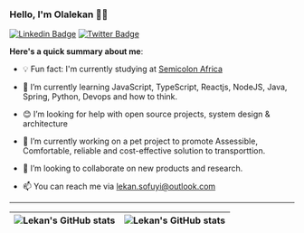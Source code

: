 ### Hello, I'm Olalekan 👋🏾


[![Linkedin Badge](https://img.shields.io/badge/-OlelakanSofuyi-blue?style=for-the-badge&logo=Linkedin&logoColor=white&link=https://www.linkedin.com/in/olalekan-sofuyi)](https://www.linkedin.com/in/olalekan-sofuyi) [![Twitter Badge](https://img.shields.io/badge/-@Nobodyuglier-1ca0f1?style=for-the-badge&logo=twitter&logoColor=white&link=https://twitter.com/Nobodyuglier)](https://twitter.com/engrLakes)


**Here's a quick summary about me**:

- 💡 Fun fact: I'm currently studying at [Semicolon Africa](https://semicolon.africa/)
- 🌱 I’m currently learning JavaScript, TypeScript, Reactjs, NodeJS, Java, Spring, Python, Devops and how to think.
- 😊 I’m looking for help with open source projects, system design & architecture
- 🔭 I’m currently working on a pet project to promote Assessible, Comfortable, reliable and cost-effective solution to transporttion.
- 👯 I’m looking to collaborate on new products and research.


- 📫 You can reach me via lekan.sofuyi@outlook.com

---
|<img align="center" src="https://github-readme-stats.vercel.app/api?username=ola-lekan01&show_icons=true&include_all_commits=true&hide_border=true" alt="Lekan's GitHub stats" /> | <img align="center" src="https://github-readme-stats.vercel.app/api/top-langs/?username=ola-lekan01&langs_count=8&layout=compact&hide_border=true" alt="Lekan's GitHub stats" /> |
| ------------- | ------------- |

